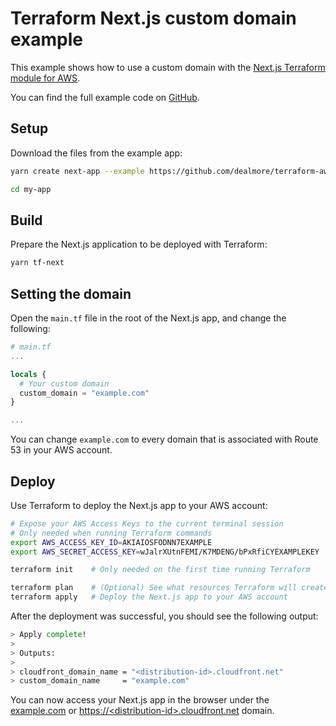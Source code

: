 # Terraform Next.js custom domain example

This example shows how to use a custom domain with the [Next.js Terraform module for AWS](https://registry.terraform.io/modules/dealmore/next-js/aws).

You can find the full example code on [GitHub](https://github.com/dealmore/terraform-aws-next-js/tree/main/examples/custom-domain).

## Setup

Download the files from the example app:

```sh
yarn create next-app --example https://github.com/dealmore/terraform-aws-next-js/tree/main/examples/custom-domain my-app

cd my-app
```

## Build

Prepare the Next.js application to be deployed with Terraform:

```sh
yarn tf-next
```

## Setting the domain

Open the `main.tf` file in the root of the Next.js app, and change the following:

```tf
# main.tf
...

locals {
  # Your custom domain
  custom_domain = "example.com"
}

...
```

You can change `example.com` to every domain that is associated with Route 53 in your AWS account.

## Deploy

Use Terraform to deploy the Next.js app to your AWS account:

```sh
# Expose your AWS Access Keys to the current terminal session
# Only needed when running Terraform commands
export AWS_ACCESS_KEY_ID=AKIAIOSFODNN7EXAMPLE
export AWS_SECRET_ACCESS_KEY=wJalrXUtnFEMI/K7MDENG/bPxRfiCYEXAMPLEKEY

terraform init    # Only needed on the first time running Terraform

terraform plan    # (Optional) See what resources Terraform will create
terraform apply   # Deploy the Next.js app to your AWS account
```

After the deployment was successful, you should see the following output:

```sh
> Apply complete!
>
> Outputs:
>
> cloudfront_domain_name = "<distribution-id>.cloudfront.net"
> custom_domain_name     = "example.com"
```

You can now access your Next.js app in the browser under the [example.com](https://example.com) or [https://&lt;distribution-id&gt;.cloudfront.net](https://<distribution-id>.cloudfront.net) domain.
